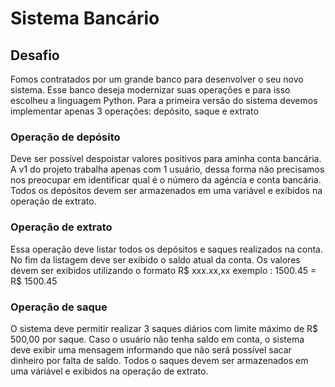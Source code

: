 # Sistema Bancário

## Desafio

Fomos contratados por um grande banco para desenvolver o seu novo sistema. Esse banco deseja modernizar suas operações e para isso escolheu a linguagem Python. Para a primeira versão do sistema devemos implementar apenas 3 operações: depósito, saque e extrato

### Operação de depósito

Deve ser possível despoistar valores positivos para  aminha conta bancária. A v1 do projeto trabalha apenas com 1 usuário, dessa forma não precisamos nos preocupar em identificar qual é o número da agéncia e conta bancária. Todos os depósitos devem ser armazenados em uma variável e exibidos na operação de extrato.

### Operação de extrato

Essa operação deve listar todos os depósitos e saques realizados na conta. No fim da listagem deve ser exibido o saldo atual da conta.
Os valores devem ser exibidos utilizando o formato R$ xxx.xx,xx exemplo : 1500.45 = R$ 1500.45

### Operação de saque

O sistema deve permitir realizar 3 saques diários com limite máximo de R$ 500,00 por saque. Caso o usuário não tenha saldo em conta, o sistema deve exibir uma mensagem informando que não será possível sacar dinheiro por falta de saldo. Todos o saques devem ser armazenados em uma váriável e exibidos na operação de extrato.

